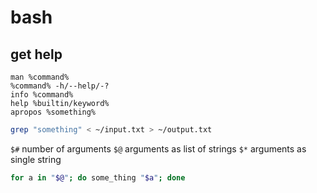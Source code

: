 # bash

## get help

`man %command%`  
`%command% -h/--help/-?`  
`info %command%`  
`help %builtin/keyword%`  
`apropos %something%`

```bash
grep "something" < ~/input.txt > ~/output.txt
```

`$#` number of arguments
`$@` arguments as list of strings
`$*` arguments as single string

```bash
for a in "$@"; do some_thing "$a"; done
```
